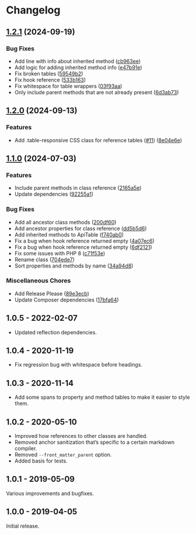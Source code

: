 # Changelog

## [1.2.1](https://github.com/timber/teak/compare/v1.2.0...v1.2.1) (2024-09-19)


### Bug Fixes

* Add line with info about inherited method ([cb963ee](https://github.com/timber/teak/commit/cb963ee900b57dc42632de0c22cbdbfb18d5f752))
* Add logic for adding inherited method info ([e47b91e](https://github.com/timber/teak/commit/e47b91ea43fe4d97d929d4b9b9dfe833f979092e))
* Fix broken tables ([59549b2](https://github.com/timber/teak/commit/59549b25e2339a009368f53315d703e1395c58d4))
* Fix hook reference ([533b163](https://github.com/timber/teak/commit/533b163b4efce6410609fe6af7d7f9a067f5c53c))
* Fix whitespace for table wrappers ([03f93aa](https://github.com/timber/teak/commit/03f93aa076a1d8f7447f9d8e46d8b8f77a272c6c))
* Only include parent methods that are not already present ([6d3ab73](https://github.com/timber/teak/commit/6d3ab7395dc07b917514303400cc2814fca8c34f))

## [1.2.0](https://github.com/timber/teak/compare/v1.1.0...v1.2.0) (2024-09-13)


### Features

* Add .table-responsive CSS class for reference tables ([#11](https://github.com/timber/teak/issues/11)) ([8e04e6e](https://github.com/timber/teak/commit/8e04e6e7da966c22a7a2706b649309f6a961bce2))

## [1.1.0](https://github.com/timber/teak/compare/1.0.6...v1.1.0) (2024-07-03)


### Features

* Include parent methods in class reference ([2165a5e](https://github.com/timber/teak/commit/2165a5e928dfc16405eb53a2e430927b773cc723))
* Update dependencies ([92255a1](https://github.com/timber/teak/commit/92255a1bc9e69aabb0004ebb12d3bad606ee4f98))


### Bug Fixes

* Add all ancestor class methods ([200df60](https://github.com/timber/teak/commit/200df60a4396e797ff041996d09c26c606f1267b))
* Add ancestor properties for class reference ([dd5b5d6](https://github.com/timber/teak/commit/dd5b5d6c4d0074b83b559c924e87ca57aa07281d))
* Add inherited methods to ApiTable ([f740ab0](https://github.com/timber/teak/commit/f740ab0844463038ee9b4b084c8960bda8384547))
* Fix a bug when hook reference returned empty ([4a07ec6](https://github.com/timber/teak/commit/4a07ec6cac054d3c5c91e24c92fbf7c10bc78f8e))
* Fix a bug when hook reference returned empty ([6df2121](https://github.com/timber/teak/commit/6df2121c69e36b5c54210008e6688653f144d021))
* Fix some issues with PHP 8 ([c71f53e](https://github.com/timber/teak/commit/c71f53ed56bb8d02ff6468becc23a283fc89076a))
* Rename class ([704ede7](https://github.com/timber/teak/commit/704ede7fc49142aa92f7a0079c77a9e35c0e1dd3))
* Sort properties and methods by name ([34a94d8](https://github.com/timber/teak/commit/34a94d8a0d1572a499bf441ef3ac86b96e760cf9))


### Miscellaneous Chores

* Add Release Please ([89e3ecb](https://github.com/timber/teak/commit/89e3ecb754c6d99bba4a4cadbe4edd97b67e6709))
* Update Composer dependencies ([17bfa64](https://github.com/timber/teak/commit/17bfa64a01ff1aee97f251130634d018aae45bb3))

## 1.0.5 - 2022-02-07

- Updated reflection dependencies.

## 1.0.4 - 2020-11-19

- Fix regression bug with whitespace before headings.

## 1.0.3 - 2020-11-14

- Add some spans to property and method tables to make it easier to style them.

## 1.0.2 - 2020-05-10

- Improved how references to other classes are handled.
- Removed anchor sanitization that’s specific to a certain markdown compiler.
- Removed `--front_matter_parent` option.
- Added basis for tests.

## 1.0.1 - 2019-05-09

Various improvements and bugfixes.

## 1.0.0 - 2019-04-05

Initial release.
